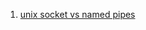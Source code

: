  1. [unix socket vs named pipes]
 
[unix socket vs named pipes]: https://stackoverflow.com/questions/9475442/unix-domain-socket-vs-named-pipes

